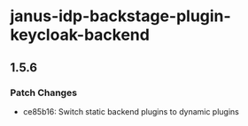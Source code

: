 # janus-idp-backstage-plugin-keycloak-backend

## 1.5.6

### Patch Changes

- ce85b16: Switch static backend plugins to dynamic plugins
